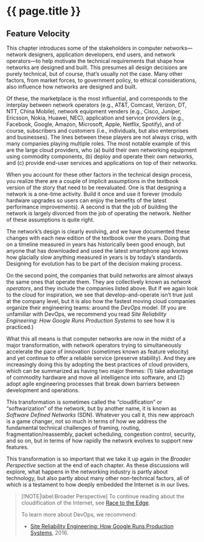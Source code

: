# {{ page.title }}

## Feature Velocity

This chapter introduces some of the stakeholders in computer
networks—network designers, application developers, end users, and
network operators—to help motivate the technical requirements that
shape how networks are designed and built. This presumes all design
decisions are purely technical, but of course, that’s usually not the
case. Many other factors, from market forces, to government policy,
to ethical considerations, also influence how networks are designed
and built.

Of these, the marketplace is the most influential, and corresponds to
the interplay between network operators (e.g., AT&T, Comcast, Verizon,
DT, NTT, China Mobile), network equipment venders (e.g., Cisco,
Juniper, Ericsson, Nokia, Huawei, NEC), application and service
providers (e.g., Facebook, Google, Amazon, Microsoft, Apple, Netflix,
Spotify), and of course, subscribers and customers (i.e., individuals,
but also enterprises and businesses). The lines between these players
are not always crisp, with many companies playing multiple roles. The
most notable example of this are the large cloud providers, who (a)
build their own networking equipment using commodity components, (b)
deploy and operate their own networks, and (c) provide end-user
services and applications on top of their networks.

When you account for these other factors in the technical design
process, you realize there are a couple of implicit assumptions in the
textbook version of the story that need to be reevaluated. One is that
designing a network is a one-time activity. Build it once and use it
forever (modulo hardware upgrades so users can enjoy the benefits of
the latest performance improvements). A second is that the job of
building the network is largely divorced from the job of operating the
network. Neither of these assumptions is quite right.

The network’s design is clearly evolving, and we have documented these
changes with each new edition of the textbook over the years. Doing
that on a timeline measured in years has historically been good
enough, but anyone that has downloaded and used the latest smartphone
app knows how glacially slow anything measured in years is by today’s
standards. Designing for evolution has to be part of the decision
making process.

On the second point, the companies that build networks are almost
always the same ones that operate them. They are collectively known as
*network operators*, and they include the companies listed above. But
if we again look to the cloud for inspiration, we see that
develop-and-operate isn’t true just at the company level, but it is
also how the fastest moving cloud companies organize their engineering
teams: around the *DevOps* model. (If you are unfamiliar with DevOps,
we recommend you read *Site Reliability Engineering: How Google Runs
Production Systems* to see how it is practiced.)

What this all means is that computer networks are now in the midst of
a major transformation, with network operators trying to
simultaneously accelerate the pace of innovation (sometimes known as
feature velocity) and yet continue to offer a reliable service
(preserve stability). And they are increasingly doing this by adopting
the best practices of cloud providers, which can be summarized as
having two major themes: (1) take advantage of commodity hardware and
move all intelligence into software, and (2) adopt agile engineering
processes that break down barriers between development and operations.

This transformation is sometimes called the “cloudification” or
“softwarization” of the network, but by another name, it is known as
*Software Defined Networks* (SDN). Whatever you call it, this new
approach is a game changer, not so much in terms of how we address
the fundamental technical challenges of framing, routing,
fragmentation/reassembly, packet scheduling, congestion control,
security, and so on, but in terms of how rapidly the network evolves
to support new features.

This transformation is so important that we take it up again in the
*Broader Perspective* section at the end of each chapter. As these
discussions will explore, what happens in the networking industry is
partly about technology, but also partly about many other
non-technical factors, all of which is a testament to how deeply
embedded the Internet is in our lives.

> [!NOTE|label:Broader Perspective]
> To continue reading about the cloudification of the Internet, see
> [Race to the Edge](../direct/trend.md).
>
> To learn more about DevOps, we recommend:
> * [Site Reliability Engineering: How Google Runs Production Systems](https://www.amazon.com/Site-Reliability-Engineering-Production-Systems/dp/149192912X/ref=pd_bxgy_14_img_2/131-5109792-2268338?_encoding=UTF8&pd_rd_i=149192912X&pd_rd_r=4b77155f-234d-11e9-944e-278ce23a35b5&pd_rd_w=qIfxg&pd_rd_wg=12dE2&pf_rd_p=6725dbd6-9917-451d-beba-16af7874e407&pf_rd_r=5GN656H9VEG4WEVGB728&psc=1&refRID=5GN656H9VEG4WEVGB728), 2016.
